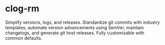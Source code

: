 # clog-rm
Simplify versions, logs, and releases. Standardize git commits with industry templates, automate version advancements using SemVer, maintain changelogs, and generate git host releases. Fully customizable with common defaults.
